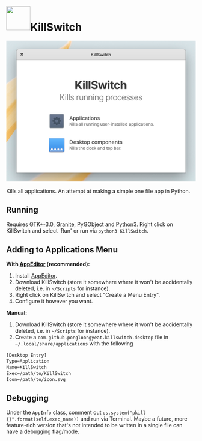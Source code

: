<img align="left" width="64" height="64" src="icon.svg">
<h1 class="rich-diff-level-zero">KillSwitch</h1>

![screenshot](screenshot.png?raw=true)

Kills all applications. An attempt at making a simple one file app in Python.

## Running

Requires [GTK+-3.0](https://www.gtk.org/), [Granite](https://github.com/elementary/granite/), [PyGObject](https://pygobject.readthedocs.io/en/latest/) and [Python3](https://www.python.org/). Right click on KillSwitch and select 'Run' or run via `python3 KillSwitch`.

## Adding to Applications Menu

<b>With [AppEditor](https://github.com/donadigo/appeditor) (recommended):</b>

1. Install [AppEditor](https://github.com/donadigo/appeditor).
2. Download KillSwitch (store it somewhere where it won't be accidentally deleted, i.e. in `~/Scripts` for instance).
3. Right click on KillSwitch and select "Create a Menu Entry".
4. Configure it however you want.

<b>Manual:</b>

1. Download KillSwitch (store it somewhere where it won't be accidentally deleted, i.e. in `~/Scripts` for instance).
2. Create a `com.github.pongloongyeat.killswitch.desktop` file in `~/.local/share/applications` with the following

```
[Desktop Entry]
Type=Application
Name=KillSwitch
Exec=/path/to/KillSwitch
Icon=/path/to/icon.svg
```

## Debugging

Under the `AppInfo` class, comment out `os.system("pkill {}".format(self.exec_name))` and run via Terminal. Maybe a future, more feature-rich version that's not intended to be written in a single file can have a debugging flag/mode.
